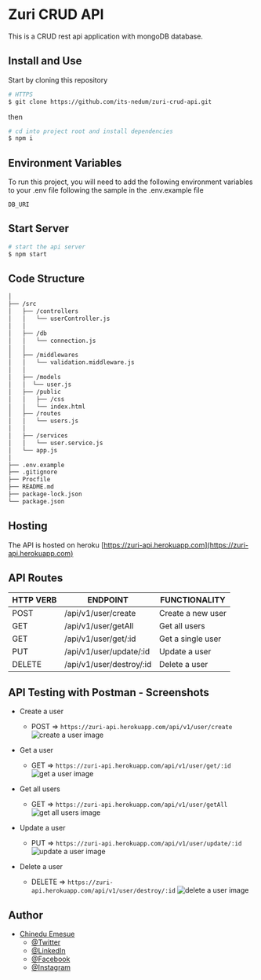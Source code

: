 # Zuri CRUD API

This is a CRUD rest api application with mongoDB database.

## Install and Use

Start by cloning this repository

```sh
# HTTPS
$ git clone https://github.com/its-nedum/zuri-crud-api.git
```

then

```sh
# cd into project root and install dependencies
$ npm i
```

## Environment Variables

To run this project, you will need to add the following environment variables to your .env file following the sample in the .env.example file

`DB_URI`

## Start Server

```sh
# start the api server
$ npm start
```

## Code Structure

```bash
│
├── /src
│   ├── /controllers
│   │   └── userController.js
│   │
│   ├── /db
│   │   └── connection.js
│   │
│   ├── /middlewares
│   │   └── validation.middleware.js
│   │
│   ├── /models
│   │  └── user.js
│   ├── /public
│   │   ├── /css
│   │   └── index.html
│   ├── /routes
│   │   └── users.js
│   │
│   ├── /services
│   │   └── user.service.js  
│   └── app.js
│
├── .env.example
├── .gitignore
├── Procfile
├── README.md
├── package-lock.json
└── package.json
```
## Hosting

The API is hosted on heroku [https://zuri-api.herokuapp.com](https://zuri-api.herokuapp.com)

## API Routes

<table>
	<thead>
		<th>HTTP VERB</th>
		<th>ENDPOINT</th>
		<th>FUNCTIONALITY</th>
	</thead>
    <tbody>
        <tr>
            <td>POST</td>
            <td>/api/v1/user/create</td>
            <td>Create a new user</td>
        </tr>
        <tr>
            <td>GET</td>
            <td>/api/v1/user/getAll</td>
            <td>Get all users</td>
        </tr>
        <tr>
            <td>GET</td>
            <td>/api/v1/user/get/:id</td>
            <td>Get a single user</td>
        </tr>
        <tr>
            <td>PUT</td>
            <td>/api/v1/user/update/:id</td>
            <td>Update a user</td>
        </tr>
        <tr>
            <td>DELETE</td>
            <td>/api/v1/user/destroy/:id</td>
            <td>Delete a user</td>
        </tr>
    </tbody>
</table>

## API Testing with Postman - Screenshots
- Create a user 
    - POST => `https://zuri-api.herokuapp.com/api/v1/user/create`
    ![create a user image](https://res.cloudinary.com/its-nedum/image/upload/v1620495414/zuri/create_a_user_jkqa3a.png)

- Get a user
    - GET => `https://zuri-api.herokuapp.com/api/v1/user/get/:id`
    ![get a user image](https://res.cloudinary.com/its-nedum/image/upload/v1620495414/zuri/get_a_user_ix6kd0.png)

- Get all users
    - GET => `https://zuri-api.herokuapp.com/api/v1/user/getAll`
    ![get all users image](https://res.cloudinary.com/its-nedum/image/upload/v1620495459/zuri/get_all_user_ls24v8.png)

- Update a user
    - PUT => `https://zuri-api.herokuapp.com/api/v1/user/update/:id`
    ![update a user image](https://res.cloudinary.com/its-nedum/image/upload/v1620495414/zuri/update_a_user_g1go2o.png)

- Delete a user
    - DELETE => `https://zuri-api.herokuapp.com/api/v1/user/destroy/:id`
    ![delete a user image](https://res.cloudinary.com/its-nedum/image/upload/v1620495414/zuri/delete_a_user_lzqp2w.png)


## Author

- [Chinedu Emesue](https://www.github.com/its-nedum)
    - [@Twitter](https://www.twitter.com/its_nedum)
    - [@LinkedIn](https://www.linkedin.com/in/chinedu-emesue)
    - [@Facebook](https://www.facebook.com/itsnedum)
    - [@Instagram](https://www.instagram.com/its_nedum)

  